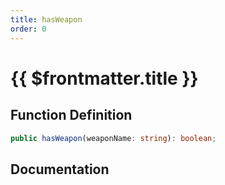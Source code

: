 ```yaml
---
title: hasWeapon
order: 0
---
```


# {{ $frontmatter.title }}

## Function Definition

```ts
public hasWeapon(weaponName: string): boolean;
```

## Documentation

<!--@include: ./parts/hasWeapon.md-->

